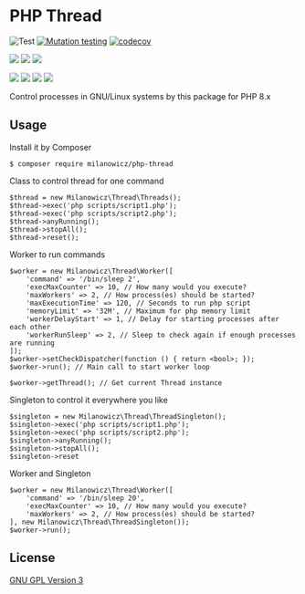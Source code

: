 # PHP Thread
![Test](https://github.com/milanowicz/php-thread/workflows/Testing/badge.svg?branch=master)
[![Mutation testing](https://img.shields.io/endpoint?style=flat&url=https%3A%2F%2Fbadge-api.stryker-mutator.io%2Fgithub.com%2FMilanowicz%2Fphp-thread%2Fmaster)](https://dashboard.stryker-mutator.io/reports/github.com/Milanowicz/php-thread/master)
[![codecov](https://codecov.io/gh/Milanowicz/php-thread/branch/master/graph/badge.svg?token=42G6ETI9NV)](https://codecov.io/gh/Milanowicz/php-thread)

![](https://img.shields.io/github/v/tag/milanowicz/php-thread)
![](https://img.shields.io/github/repo-size/milanowicz/php-thread)
![](https://img.shields.io/github/languages/code-size/milanowicz/php-thread)

![](https://img.shields.io/packagist/v/milanowicz/php-thread)
![](https://img.shields.io/packagist/dt/milanowicz/php-thread)
![](https://img.shields.io/packagist/dd/milanowicz/php-thread)
![](https://img.shields.io/packagist/dm/milanowicz/php-thread)

Control processes in GNU/Linux systems by this package for PHP 8.x


## Usage

Install it by Composer

    $ composer require milanowicz/php-thread


Class to control thread for one command

    $thread = new Milanowicz\Thread\Threads();
    $thread->exec('php scripts/script1.php');
    $thread->exec('php scripts/script2.php');
    $thread->anyRunning();
    $thread->stopAll();
    $thread->reset();


Worker to run commands

    $worker = new Milanowicz\Thread\Worker([
        'command' => '/bin/sleep 2',
        'execMaxCounter' => 10, // How many would you execute?
        'maxWorkers' => 2, // How process(es) should be started? 
        'maxExecutionTime' => 120, // Seconds to run php script
        'memoryLimit' => '32M', // Maximum for php memory limit
        'workerDelayStart' => 1, // Delay for starting processes after each other
        'workerRunSleep' => 2, // Sleep to check again if enough processes are running
    ]);
    $worker->setCheckDispatcher(function () { return <bool>; });
    $worker->run(); // Main call to start worker loop

    $worker->getThread(); // Get current Thread instance


Singleton to control it everywhere you like

    $singleton = new Milanowicz\Thread\ThreadSingleton();
    $singleton->exec('php scripts/script1.php');
    $singleton->exec('php scripts/script2.php');
    $singleton->anyRunning();
    $singleton->stopAll();
    $singleton->reset

Worker and Singleton

    $worker = new Milanowicz\Thread\Worker([
        'command' => '/bin/sleep 20',
        'execMaxCounter' => 10, // How many would you execute?
        'maxWorkers' => 2, // How process(es) should be started?
    ], new Milanowicz\Thread\ThreadSingleton());
    $worker->run();


## License

[GNU GPL Version 3](http://www.gnu.org/copyleft/gpl.html)
